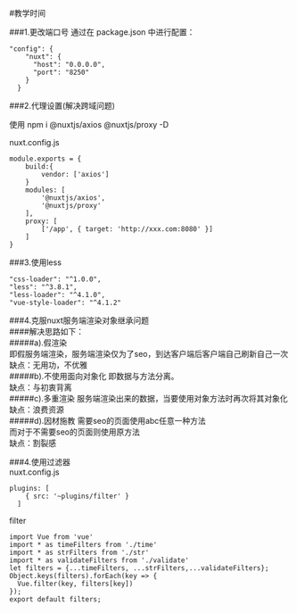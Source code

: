 #教学时间

###1.更改端口号
通过在 package.json 中进行配置：
````
"config": {
    "nuxt": {
      "host": "0.0.0.0",
      "port": "8250"
    }
  }
````

###2.代理设置(解决跨域问题)

使用 npm i @nuxtjs/axios @nuxtjs/proxy -D

nuxt.config.js
````
module.exports = {
    build:{
        vendor: ['axios']
    }
    modules: [
        '@nuxtjs/axios',
        '@nuxtjs/proxy'
    ],
    proxy: [
        ['/app', { target: 'http://xxx.com:8080' }]
    ]
}
````


###3.使用less
````
"css-loader": "^1.0.0",
"less": "^3.8.1",
"less-loader": "^4.1.0",
"vue-style-loader": "^4.1.2"
````


###4.克服nuxt服务端渲染对象继承问题  
####解决思路如下：  
#####a).假渲染  
即假服务端渲染，服务端渲染仅为了seo，到达客户端后客户端自己刷新自己一次  
缺点：无用功，不优雅   
#####b).不使用面向对象化
即数据与方法分离。  
缺点：与初衷背离  
#####c).多重渲染
服务端渲染出来的数据，当要使用对象方法时再次将其对象化  
缺点：浪费资源   
#####d).因材施教
需要seo的页面使用abc任意一种方法  
而对于不需要seo的页面则使用原方法  
缺点：割裂感


###4.使用过滤器  
nuxt.config.js
````
plugins: [
    { src: '~plugins/filter' }
  ]
````
filter
````
import Vue from 'vue'
import * as timeFilters from './time'
import * as strFilters from './str'
import * as validateFilters from './validate'
let filters = {...timeFilters, ...strFilters,...validateFilters};
Object.keys(filters).forEach(key => {
  Vue.filter(key, filters[key])
});
export default filters;
````



